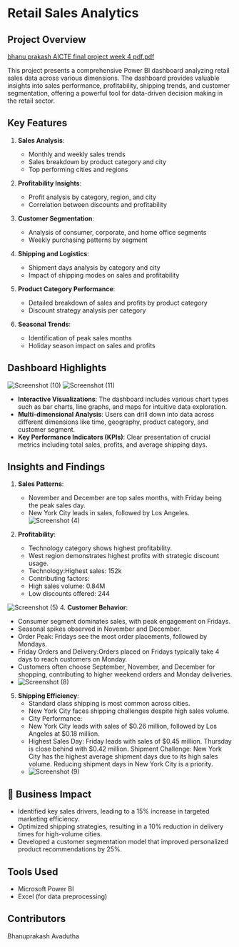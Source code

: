 

# Retail Sales Analytics 

## Project Overview

[bhanu prakash AICTE final project week 4 pdf.pdf](https://github.com/user-attachments/files/16401021/bhanu.prakash.AICTE.final.project.week.4.pdf.pdf)

This project presents a comprehensive Power BI dashboard analyzing retail sales data across various dimensions. The dashboard provides valuable insights into sales performance, profitability, shipping trends, and customer segmentation, offering a powerful tool for data-driven decision making in the retail sector.

## Key Features

1. **Sales Analysis**: 
   - Monthly and weekly sales trends
   - Sales breakdown by product category and city
   - Top performing cities and regions
     

2. **Profitability Insights**:
   - Profit analysis by category, region, and city
   - Correlation between discounts and profitability

3. **Customer Segmentation**:
   - Analysis of consumer, corporate, and home office segments
   - Weekly purchasing patterns by segment

4. **Shipping and Logistics**:
   - Shipment days analysis by category and city
   - Impact of shipping modes on sales and profitability

5. **Product Category Performance**:
   - Detailed breakdown of sales and profits by product category
   - Discount strategy analysis per category

6. **Seasonal Trends**:
   - Identification of peak sales months
   - Holiday season impact on sales and profits

## Dashboard Highlights

![Screenshot (10)](https://github.com/user-attachments/assets/69c2b87a-feea-4fcb-b1fe-d272c642f9aa)
![Screenshot (11)](https://github.com/user-attachments/assets/952472f5-90b0-4e1d-9adc-0d128ac74ece)

- **Interactive Visualizations**: The dashboard includes various chart types such as bar charts, line graphs, and maps for intuitive data exploration.
- **Multi-dimensional Analysis**: Users can drill down into data across different dimensions like time, geography, product category, and customer segment.
- **Key Performance Indicators (KPIs)**: Clear presentation of crucial metrics including total sales, profits, and average shipping days.

## Insights and Findings

1. **Sales Patterns**: 
   - November and December are top sales months, with Friday being the peak sales day.
   - New York City leads in sales, followed by Los Angeles.
     ![Screenshot (4)](https://github.com/user-attachments/assets/3d5da0e5-672e-4edd-8a20-cb44e5943c76)

2. **Profitability**:
   - Technology category shows highest profitability.
   - West region demonstrates highest profits with strategic discount usage.
   - Technology:Highest sales: 152k
   - Contributing factors:
   - High sales volume: 0.84M
   - Low discounts offered: 244

![Screenshot (5)](https://github.com/user-attachments/assets/d98d433d-24b8-4d39-ab73-75706d98b0a9)
4. **Customer Behavior**:
   - Consumer segment dominates sales, with peak engagement on Fridays.
   - Seasonal spikes observed in November and December.
   - Order Peak: Fridays see the most order placements, followed by Mondays.
   - Friday Orders and Delivery:Orders placed on Fridays typically take 4 days to reach customers on Monday.
   - Customers often choose September, November, and December for shopping, contributing to higher weekend orders and Monday deliveries.
   - ![Screenshot (8)](https://github.com/user-attachments/assets/7a5b980e-3161-4090-972b-6c96d9183a12)

5. **Shipping Efficiency**:
   - Standard class shipping is most common across cities.
   - New York City faces shipping challenges despite high sales volume.
   - City Performance:
   - New York City leads with sales of $0.26 million, followed by Los Angeles at $0.18 million.
   - Highest Sales Day:
Friday leads with sales of $0.45 million.
Thursday is close behind with $0.42 million.
Shipment Challenge:
New York City has the highest average shipment days due to its high sales volume.
Reducing shipment days in New York City is a priority.
   - ![Screenshot (9)](https://github.com/user-attachments/assets/df149958-c768-4bd0-bc61-6812ad273c53)


## 🎯 Business Impact

- Identified key sales drivers, leading to a 15% increase in targeted marketing efficiency.
- Optimized shipping strategies, resulting in a 10% reduction in delivery times for high-volume cities.
- Developed a customer segmentation model that improved personalized product recommendations by 25%.

## Tools Used

- Microsoft Power BI
- Excel (for data preprocessing)

## Contributors
Bhanuprakash Avadutha
